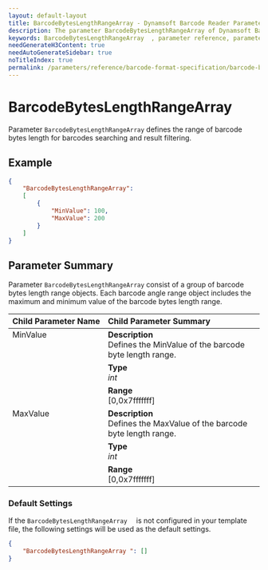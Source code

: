 ```yaml
---
layout: default-layout
title: BarcodeBytesLengthRangeArray - Dynamsoft Barcode Reader Parameters
description: The parameter BarcodeBytesLengthRangeArray of Dynamsoft Barcode Reader defines the range of barcode bytes length for barcodes searching and result filtering.
keywords: BarcodeBytesLengthRangeArray  , parameter reference, parameter
needGenerateH3Content: true
needAutoGenerateSidebar: true
noTitleIndex: true
permalink: /parameters/reference/barcode-format-specification/barcode-bytes-length-range-array.html
---
```


# BarcodeBytesLengthRangeArray

Parameter `BarcodeBytesLengthRangeArray` defines the range of barcode bytes length for barcodes searching and result filtering.

## Example

```json
{
    "BarcodeBytesLengthRangeArray": 
    [
        {
            "MinValue": 100,
            "MaxValue": 200
        }
    ]
}
```

## Parameter Summary

Parameter `BarcodeBytesLengthRangeArray` consist of a group of barcode bytes length range objects. Each barcode angle range object includes the maximum and minimum value of the barcode bytes length range.

<table style = "text-align:left">
    <thead>
        <tr>
            <th nowrap="nowrap">Child Parameter Name</th>
            <th nowrap="nowrap">Child Parameter Summary</th>
        </tr>
    </thead>
    <tr>
        <td rowspan = "3" style="vertical-align:text-top">MinValue<br></td>
        <td><b>Description</b><br>Defines the MinValue of the barcode byte length range.</td>
    </tr>
    <tr>
        <td><b>Type</b><br><i>int</i></td>
    </tr>
    <tr>
        <td><b>Range</b><br>[0,0x7fffffff]
        </td>
    </tr>
    <tr>
        <td rowspan = "3" style="vertical-align:text-top">MaxValue<br></td>
        <td><b>Description</b><br>Defines the MaxValue of the barcode byte length range.</td>
    </tr>
    <tr>
        <td><b>Type</b><br><i>int</i></td>
    </tr>
    <tr>
        <td><b>Range</b><br>[0,0x7fffffff]
        </td>
    </tr>
</table>

### Default Settings

If the `BarcodeBytesLengthRangeArray  ` is not configured in your template file, the following settings will be used as the default settings.

```json
{
    "BarcodeBytesLengthRangeArray ": []
}
```
